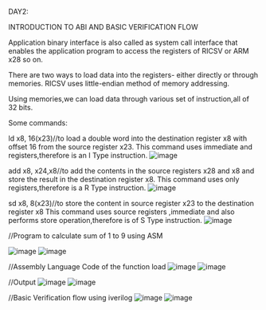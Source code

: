 DAY2:

INTRODUCTION TO ABI AND BASIC VERIFICATION FLOW

Application binary interface is also called as system call interface that enables the application program to access the registers of RICSV or ARM x28 so on.

There are two ways to load data into the registers- either directly or through memories.
RICSV uses little-endian method of memory addressing.

Using memories,we can load data through various set of instruction,all of 32 bits.

Some commands:

ld x8, 16(x23)//to load a double word into the destination register x8 with offset 16 from the source register x23.
This command uses immediate and registers,therefore is an I Type instruction.
![image](https://user-images.githubusercontent.com/92938137/170602752-eea528aa-d5a7-4fda-83ef-910a8c912af1.png)

add x8, x24,x8//to add the contents in the source registers x28 and x8 and store the result in the destination register x8.
This command uses only registers,therefore is a R Type instruction.
![image](https://user-images.githubusercontent.com/92938137/170602691-3e587f9c-c330-4d68-98f7-ea73f8cf33b0.png)

sd x8, 8(x23)//to store the content in source register x23 to the destination register x8
This command uses source registers ,immediate and also performs store operation,therefore is of S Type instruction.
![image](https://user-images.githubusercontent.com/92938137/170602814-c1e5ab23-6457-4728-8038-2e940ab2d886.png)


//Program to calculate sum of 1 to 9 using ASM

![image](https://user-images.githubusercontent.com/92938137/170595215-fc64d542-5cd1-4bc3-9ef7-b733f43ade81.png)
![image](https://user-images.githubusercontent.com/92938137/170595353-a185e77a-0100-4e13-bc5e-24632cf53ef0.png)

//Assembly Language Code of the function load
![image](https://user-images.githubusercontent.com/92938137/170595365-fc7bab82-c198-49f7-aaa0-cc3f1c73bb20.png)
![image](https://user-images.githubusercontent.com/92938137/170595378-f89719ea-2dfa-4a44-b365-2437dccfb208.png)


//Output
![image](https://user-images.githubusercontent.com/92938137/170595390-7f8d1712-889e-465c-b208-698bb64bda8b.png)
![image](https://user-images.githubusercontent.com/92938137/170595412-35d20e3a-cf0f-4fab-b75f-e42d70154ff0.png)


//Basic Verification flow using iverilog
![image](https://user-images.githubusercontent.com/92938137/170595399-ba0c1275-9a1a-43d8-99c7-8933875cf97b.png)
![image](https://user-images.githubusercontent.com/92938137/170595424-71c58cd9-1a3a-4b78-9aeb-afaa7d247fbd.png)

